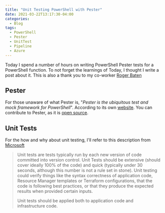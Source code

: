 ```yaml
---
title: "Unit Testing PowerShell with Pester"
date: 2021-03-22T13:17:30-04:00
categories:
  - Blog
tags:
  - PowerShell
  - Pester
  - UnitTest
  - Pipeline
  - Azure
---
```


Today I spend a number of hours on writing PowerShell Pester tests for a PowerShell function. To not forget the learnings of Today, I thought I write a post about it. This is also a thank you to my co-worker [Roger Baten]()

## Pester

For those unaware of what Pester is, "*Pester is the ubiquitous test and mock framework for PowerShell*". According to its own [website](https://pester.dev/). You can contribute to Pester, as it is [open source](https://github.com/pester/pester).

## Unit Tests

For the how and why about unit testing, I'll refer to this  description from [Microsoft](https://docs.microsoft.com/en-us/azure/architecture/framework/devops/release-engineering-testing#unit-testing)

> Unit tests are tests typically run by each new version of code committed into version control. Unit Tests should be extensive (should cover ideally 100% of the code) and quick (typically under 30 seconds, although this number is not a rule set in stone). Unit testing could verify things like the syntax correctness of application code, Resource Manager templates or Terraform configurations, that the code is following best practices, or that they produce the expected results when provided certain inputs.
>
>Unit tests should be applied both to application code and infrastructure code.
